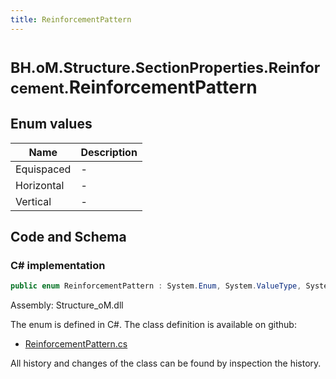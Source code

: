 ```yaml
---
title: ReinforcementPattern
---
```


# <small>BH.oM.Structure.SectionProperties.Reinforcement.</small>**ReinforcementPattern**



## Enum values

| Name            | Description                                                    |
|-----------------|----------------------------------------------------------------|
| Equispaced |  -  |
| Horizontal |  -  |
| Vertical |  -  |


## Code and Schema

### C# implementation

``` C# title="C#"
public enum ReinforcementPattern : System.Enum, System.ValueType, System.IComparable, System.ISpanFormattable, System.IFormattable, System.IConvertible
```

Assembly: Structure_oM.dll

The enum is defined in C#. The class definition is available on github:

- [ReinforcementPattern.cs](https://github.com/BHoM/BHoM/blob/develop/Structure_oM/SectionProperties\Enums\ReinforcementPattern.cs)

All history and changes of the class can be found by inspection the history.
